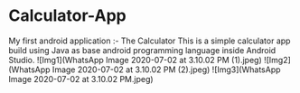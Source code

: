 # Calculator-App
My first android application :- The Calculator
This is a simple calculator app build using Java as base android programming language inside Android Studio. 
![Img1](WhatsApp Image 2020-07-02 at 3.10.02 PM (1).jpeg)
![Img2](WhatsApp Image 2020-07-02 at 3.10.02 PM (2).jpeg)
![Img3](WhatsApp Image 2020-07-02 at 3.10.02 PM.jpeg)
